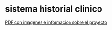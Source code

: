 # sistema historial clinico

[PDF con imagenes e informacion sobre el proyecto](assets/sistema-clinico-microservicios.pdf)
